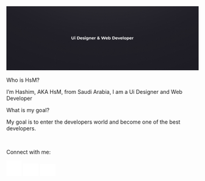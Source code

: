 
<img src="./Images/Banner.jpg">



  <p>Who is HsM?</p>
  <p>I’m Hashim, AKA HsM, from Saudi Arabia, I am a Ui Designer and Web Developer</p>
  
  <p>What is my goal?</p>
  <p>My goal is to enter the developers world and become one of the best developers.</p>
  
  <br>
  <p align="left">Connect with me:</p>
  
 <p align="left">
<a href="https://www.instagram.com/xhs.m/"><img width="40px" src="./Images/instagram.png"></a>
<a href="https://twitter.com/iDevHsM"><img width="40px" src="./Images/Twitter.png"></a>
<a href="https://discord.com/users/400480707165552641"><img width="40px" src="./Images/Discord.png"></a>
  </p>
